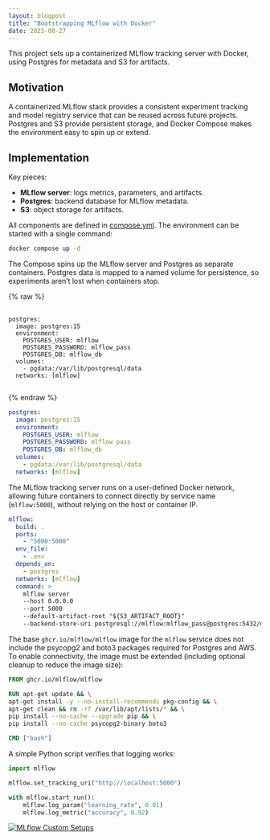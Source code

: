 ```yaml
---
layout: blogpost
title: "Bootstrapping MLflow with Docker"
date: 2025-08-27
---
```


This project sets up a containerized MLflow tracking server with Docker, using Postgres for metadata and S3 for artifacts.

<!-- more -->

## Motivation

A containerized MLflow stack provides a consistent experiment tracking and model registry service that can be reused across future projects.
Postgres and S3 provide persistent storage, and Docker Compose makes the environment easy to spin up or extend.

## Implementation

Key pieces:
- **MLflow server**: logs metrics, parameters, and artifacts.
- **Postgres**: backend database for MLflow metadata.
- **S3**: object storage for artifacts.

All components are defined in [compose.yml](https://github.com/biniyamyohannes/mlops-mlflow-infra/blob/main/docker/compose.yaml). The environment can be started with a single command:

```bash
docker compose up -d
```

The Compose spins up the MLflow server and Postgres as separate containers. Postgres data is mapped to a named volume for persistence, so experiments aren’t lost when containers stop.

<!--
```yaml
postgres:
  image: postgres:15
  environment:
    POSTGRES_USER: mlflow
    POSTGRES_PASSWORD: mlflow_pass
    POSTGRES_DB: mlflow_db
  volumes:
    - pgdata:/var/lib/postgresql/data
  networks: [mlflow]
-->

{% raw %}
<pre data-line="3-4">
  <code class="language-yaml">
postgres:
  image: postgres:15
  environment:
    POSTGRES_USER: mlflow
    POSTGRES_PASSWORD: mlflow_pass
    POSTGRES_DB: mlflow_db
  volumes:
    - pgdata:/var/lib/postgresql/data
  networks: [mlflow]
  </code>
</pre>
{% endraw %}


```yaml
postgres:
  image: postgres:15
  environment:
    POSTGRES_USER: mlflow
    POSTGRES_PASSWORD: mlflow_pass
    POSTGRES_DB: mlflow_db
  volumes:
    - pgdata:/var/lib/postgresql/data
  networks: [mlflow]
```

The MLflow tracking server runs on a user-defined Docker network, allowing future containers to connect directly by service name (`mlflow:5000`), without relying on the host or container IP.

```yaml
mlflow:
  build: .
  ports:
    - "5000:5000"
  env_file:
    - .env
  depends_on:
    - postgres
  networks: [mlflow]
  command: >
    mlflow server
    --host 0.0.0.0
    --port 5000
    --default-artifact-root "${S3_ARTIFACT_ROOT}"
    --backend-store-uri postgresql://mlflow:mlflow_pass@postgres:5432/mlflow_db
```

The base `ghcr.io/mlflow/mlflow` image for the `mlflow` service does not include the psycopg2 and boto3 packages required for Postgres and AWS. To enable connectivity, the image must be extended (including optional cleanup to reduce the image size):

```dockerfile
FROM ghcr.io/mlflow/mlflow

RUN apt-get update && \
apt-get install -y --no-install-recommends pkg-config && \
apt-get clean && rm -rf /var/lib/apt/lists/* && \
pip install --no-cache --upgrade pip && \
pip install --no-cache psycopg2-binary boto3

CMD ["bash"]
```

A simple Python script verifies that logging works:

```python
import mlflow

mlflow.set_tracking_uri("http://localhost:5000")

with mlflow.start_run():
    mlflow.log_param("learning_rate", 0.01)
    mlflow.log_metric("accuracy", 0.92)
```

[![MLflow Custom Setups](https://img.shields.io/badge/code-GitHub-black?logo=github)](https://github.com/biniyamyohannes/mlops-mlflow-infra)
